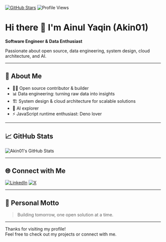 [![GitHub Stars](https://img.shields.io/github/stars/Akin01?style=social)](https://github.com/Akin01)
![Profile Views](https://komarev.com/ghpvc/?username=Akin01&style=flat-square)

# Hi there 👋 I'm Ainul Yaqin (Akin01)

**Software Engineer & Data Enthusiast**

Passionate about open source, data engineering, system design, cloud architecture, and AI.

---

## 🚀 About Me

- 🧑‍💻 Open source contributor & builder
- 📊 Data engineering: turning raw data into insights
- 🏗️ System design & cloud architecture for scalable solutions
- 🤖 AI explorer
- ⚡ JavaScript runtime enthusiast: Deno lover

---

## 📈 GitHub Stats

![Akin01's GitHub Stats](https://github-readme-stats.vercel.app/api?username=Akin01&show_icons=true&hide_title=true&count_private=true&theme=default)

---

## 🌐 Connect with Me

[![LinkedIn](https://img.shields.io/badge/-LinkedIn-blue?style=flat-square&logo=linkedin)](https://www.linkedin.com/in/ainulyaqin1)
[![X](https://img.shields.io/badge/-X-black?style=flat-square&logo=twitter)](https://x.com/ai_nulyaqin)

---

## 💬 Personal Motto

> Building tomorrow, one open solution at a time.

---

Thanks for visiting my profile!  
Feel free to check out my projects or connect with me.
